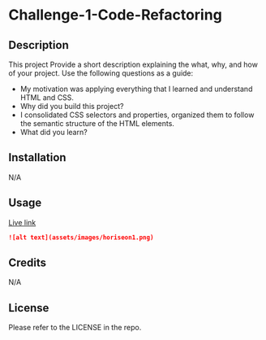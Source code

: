 # Challenge-1-Code-Refactoring
## Description

This project Provide a short description explaining the what, why, and how of your project. Use the following questions as a guide:

- My motivation was applying everything that I learned and understand HTML and CSS.
- Why did you build this project?
- I consolidated CSS selectors and properties, organized them to follow the semantic structure of the HTML elements.
- What did you learn?

## Installation

N/A

## Usage
<a href="https://anicabarrios.github.io/Challenge-1-Code-Refactoring/">Live link</a>

```md
![alt text](assets/images/horiseon1.png)
```

## Credits

N/A

## License

Please refer to the LICENSE in the repo.
